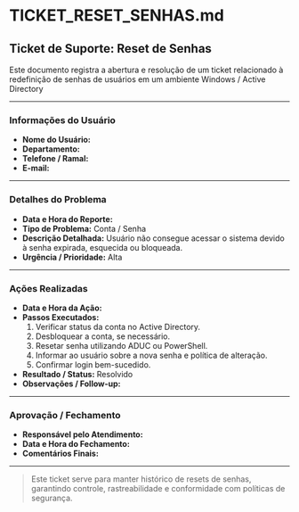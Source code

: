 # TICKET_RESET_SENHAS.md

## Ticket de Suporte: Reset de Senhas

Este documento registra a abertura e resolução de um ticket relacionado à redefinição de senhas de usuários em um ambiente Windows / Active Directory

---

### Informações do Usuário

- **Nome do Usuário:**
- **Departamento:**
- **Telefone / Ramal:**
- **E-mail:**

---

### Detalhes do Problema

- **Data e Hora do Reporte:**
- **Tipo de Problema:** Conta / Senha
- **Descrição Detalhada:** Usuário não consegue acessar o sistema devido à senha expirada, esquecida ou bloqueada.
- **Urgência / Prioridade:** Alta

---

### Ações Realizadas

- **Data e Hora da Ação:**
- **Passos Executados:**
  1. Verificar status da conta no Active Directory.
  2. Desbloquear a conta, se necessário.
  3. Resetar senha utilizando ADUC ou PowerShell.
  4. Informar ao usuário sobre a nova senha e política de alteração.
  5. Confirmar login bem-sucedido.
- **Resultado / Status:** Resolvido
- **Observações / Follow-up:**

---

### Aprovação / Fechamento

- **Responsável pelo Atendimento:**
- **Data e Hora do Fechamento:**
- **Comentários Finais:**

---

> Este ticket serve para manter histórico de resets de senhas, garantindo controle, rastreabilidade e conformidade com políticas de segurança.